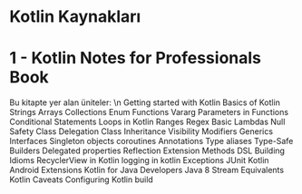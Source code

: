 # Kotlin Kaynakları

# 1 - Kotlin Notes for Professionals Book

Bu kitapte yer alan üniteler:
\n Getting started with Kotlin
Basics of Kotlin
Strings
Arrays
Collections
Enum
Functions
Vararg Parameters in Functions
Conditional Statements
Loops in Kotlin
Ranges
Regex
Basic Lambdas
Null Safety
Class Delegation
Class Inheritance
Visibility Modifiers
Generics
Interfaces
Singleton objects
coroutines
Annotations
Type aliases
Type-Safe Builders
Delegated properties
Reflection
Extension Methods
DSL Building
Idioms
RecyclerView in Kotlin
logging in kotlin
Exceptions
JUnit
Kotlin Android Extensions
Kotlin for Java Developers
Java 8 Stream Equivalents
Kotlin Caveats
Configuring Kotlin build



